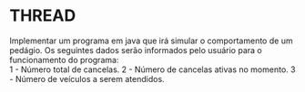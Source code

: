 # THREAD
Implementar um programa em java que irá simular o comportamento de um pedágio.  Os seguintes dados serão informados pelo usuário para o funcionamento do programa:  
1 - Número total de cancelas. 
2 - Número de cancelas ativas no momento. 
3 - Número de veículos a serem atendidos.
